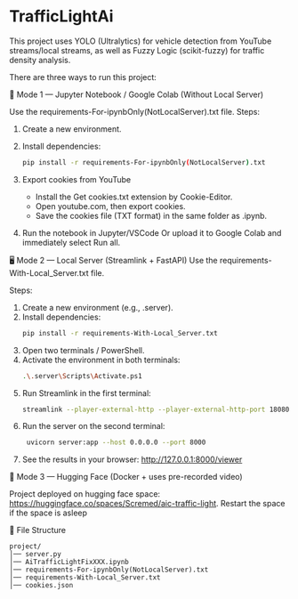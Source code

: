 # TrafficLightAi
This project uses YOLO (Ultralytics) for vehicle detection from YouTube streams/local streams, as well as Fuzzy Logic (scikit-fuzzy) for traffic density analysis.

There are three ways to run this project:

📓 Mode 1 — Jupyter Notebook / Google Colab (Without Local Server)

Use the requirements-For-ipynbOnly(NotLocalServer).txt file.
Steps:
1. Create a new environment.
2. Install dependencies:
   ```bash
   pip install -r requirements-For-ipynbOnly(NotLocalServer).txt
   ```
3. Export cookies from YouTube
   - Install the Get cookies.txt extension by Cookie-Editor.
   - Open youtube.com, then export cookies.
   - Save the cookies file (TXT format) in the same folder as .ipynb.

4. Run the notebook in Jupyter/VSCode Or upload it to Google Colab and immediately select Run all.
   
🖥️ Mode 2 — Local Server (Streamlink + FastAPI)
Use the requirements-With-Local_Server.txt file.

Steps:
1. Create a new environment (e.g., .server).
2. Install dependencies:
   ```bash
   pip install -r requirements-With-Local_Server.txt
   ```
3. Open two terminals / PowerShell.
4. Activate the environment in both terminals:
   ```bash
   .\.server\Scripts\Activate.ps1
   ```
5. Run Streamlink in the first terminal:
   ```bash
   streamlink --player-external-http --player-external-http-port 18080 "https://www.youtube.com/live/ByED80IKdIU" 480p
   ```
6. Run the server on the second terminal:
   ```bash
    uvicorn server:app --host 0.0.0.0 --port 8000
   ```
7. See the results in your browser:
   http://127.0.0.1:8000/viewer 

🤗 Mode 3 — Hugging Face (Docker + uses pre-recorded video)

Project deployed on hugging face space: https://huggingface.co/spaces/Scremed/aic-traffic-light.
Restart the space if the space is asleep

📂 File Structure
```pqsql
project/
│── server.py                 
│── AiTrafficLightFixXXX.ipynb            
│── requirements-For-ipynbOnly(NotLocalServer).txt
│── requirements-With-Local_Server.txt
│── cookies.json              

```
